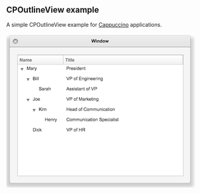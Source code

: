 ## CPOutlineView example

A simple CPOutlineView example for [Cappuccino](www.cappuccino-project.org) applications.

![CPOutline](screenshot.png)